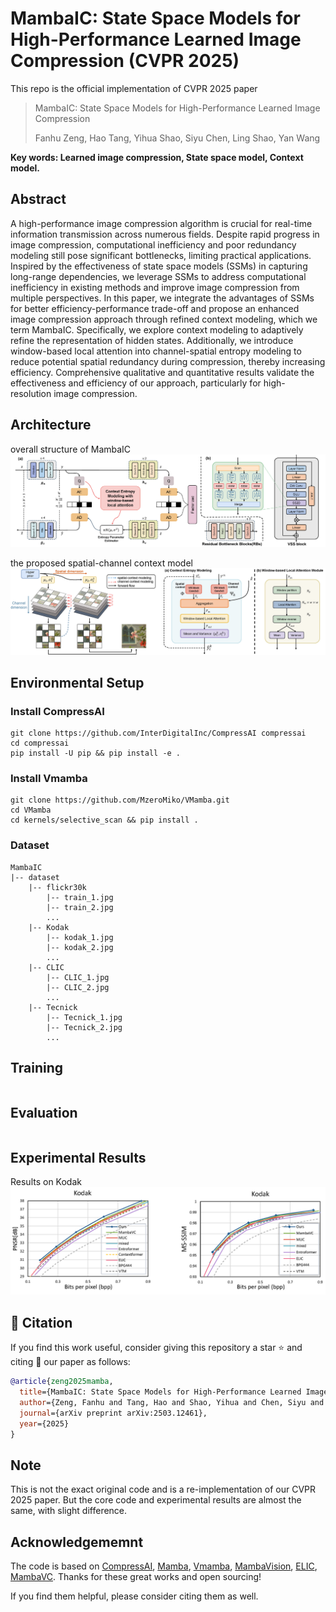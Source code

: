 # MambaIC: State Space Models for High-Performance Learned Image Compression (CVPR 2025)

This repo is the official implementation of CVPR 2025 paper

> MambaIC: State Space Models for High-Performance Learned Image Compression
>
> Fanhu Zeng, Hao Tang, Yihua Shao, Siyu Chen, Ling Shao, Yan Wang

**Key words: Learned image compression, State space model, Context model.**


## Abstract
A high-performance image compression algorithm is crucial for real-time information transmission across numerous fields. Despite rapid progress in image compression, computational inefficiency and poor redundancy modeling still pose significant bottlenecks, limiting practical applications. Inspired by the effectiveness of state space models (SSMs) in capturing long-range dependencies, we leverage SSMs to address computational inefficiency in existing methods and improve image compression from multiple perspectives. In this paper, we integrate the advantages of SSMs for better efficiency-performance trade-off and propose an enhanced image compression approach through refined context modeling, which we term MambaIC. Specifically, we explore context modeling to adaptively refine the representation of hidden states. Additionally, we introduce window-based local attention into channel-spatial entropy modeling to reduce potential spatial redundancy during compression, thereby increasing efficiency. Comprehensive qualitative and quantitative results validate the effectiveness and efficiency of our approach, particularly for high-resolution image compression.

## Architecture

overall structure of MambaIC
![structure](figures/structure.png)


the proposed spatial-channel context model
![context](figures/context.png)

## Environmental Setup
### Install CompressAI
```
git clone https://github.com/InterDigitalInc/CompressAI compressai
cd compressai
pip install -U pip && pip install -e .
```

### Install Vmamba
```
git clone https://github.com/MzeroMiko/VMamba.git
cd VMamba
cd kernels/selective_scan && pip install .
```
### Dataset

```
MambaIC
|-- dataset
    |-- flickr30k
        |-- train_1.jpg
        |-- train_2.jpg
        ...
    |-- Kodak
        |-- kodak_1.jpg
        |-- kodak_2.jpg
        ...
    |-- CLIC
        |-- CLIC_1.jpg
        |-- CLIC_2.jpg
        ... 
    |-- Tecnick
        |-- Tecnick_1.jpg
        |-- Tecnick_2.jpg
        ...
```


###

## Training 
```
```

## Evaluation
```
```

## Experimental Results


Results on Kodak
![results](figures/results.png)

## :blue_book: Citation
If you find this work useful, consider giving this repository a star :star: and citing :bookmark_tabs: our paper as follows:

```bibtex
@article{zeng2025mamba,
  title={MambaIC: State Space Models for High-Performance Learned Image Compression},
  author={Zeng, Fanhu and Tang, Hao and Shao, Yihua and Chen, Siyu and Shao, Ling and Wang, Yan},
  journal={arXiv preprint arXiv:2503.12461},
  year={2025}
}
```

## Note
This is not the exact original code and is a re-implementation of our CVPR 2025 paper. But the core code and experimental results are almost the same, with slight difference.

## Acknowledgememnt

The code is based on [CompressAI](https://github.com/InterDigitalInc/CompressAI), [Mamba](https://github.com/state-spaces/mamba), [Vmamba](https://github.com/MzeroMiko/VMamba), [MambaVision](https://github.com/NVlabs/MambaVision), [ELIC](https://github.com/VincentChandelier/ELiC-ReImplemetation), [MambaVC](https://github.com/QinSY123/2024-MambaVC). Thanks for these great works and open sourcing! 

If you find them helpful, please consider citing them as well. 

